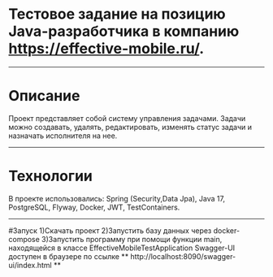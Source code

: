 # Тестовое задание на позицию Java-разработчика в компанию https://effective-mobile.ru/.
____
# Описание
Проект представляет собой систему управления задачами. Задачи можно создавать, удалять, редактировать, изменять статус задачи и назначать исполнителя на нее.
____
# Технологии
В проекте использовались: Spring (Security,Data Jpa), Java 17, PostgreSQL, Flyway, Docker, JWT, TestContainers.
____
#Запуск
1)Скачать проект
2)Запустить базу данных через docker-compose
3)Запустить программу при помощи функции main, находящейся в классе EffectiveMobileTestApplication
Swagger-UI доступен в браузере по ссылке ** http://localhost:8090/swagger-ui/index.html **
